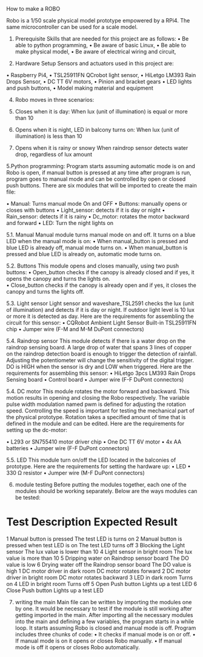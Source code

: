 How to make a ROBO

Robo is a 1/50 scale physical model prototype empowered by a RPi4. The same microcontroller can be used for a scale model.

1. Prerequisite
Skills that are needed for this project are as follows: 
• Be able to python programming,
• Be aware of basic Linux,
• Be able to make physical model,
• Be aware of electrical wiring and circuit,

2. Hardware Setup
Sensors and actuators used in this project are:

• Raspberry Pi4,
• TSL25911FN QCrobot light sensor,
• HiLetgo LM393 Rain Drops Sensor,
• DC TT 6V motors,
• Pinion and bracket gears
• LED lights and push buttons,
• Model making material and equipment


4. Robo moves in three scenarios: 

1. Closes when it is day:
When lux (unit of illumination) is equal or more than 10
2. Opens when it is night, LED in balcony turns on:
When lux (unit of illumination) is less than 10
3. Opens when it is rainy or snowy 
When raindrop sensor detects water drop, regardless of lux amount


5.Python programming:
Program starts assuming automatic mode is on and Robo is open, if manual button is pressed at any time after program is run, program goes to manual mode and can be controlled by open or closed push buttons. There are six modules that will be imported to create the main file:

• Manual: Turns manual mode On and OFF
• Buttons: manually opens or closes with buttons
• Light_sensor: detects if it is day or night
• Rain_sensor: detects if it is rainy 
• Dc_motor: rotates the motor backward and forward
• LED: Turn the night lights on


5.1. Manual
Manual module turns manual mode on and off. It turns on a blue LED when the manual mode is on:
• When manual_button is pressed and blue LED is already off, manual mode turns on.
• When manual_button is pressed and blue LED is already on, automatic mode turns on.

5.2. Buttons
This module opens and closes manually, using two push buttons:
• Open_button checks if the canopy is already closed and if yes, it opens the canopy and turns the lights on.  
• Close_button checks if the canopy is already open and if yes, it closes the canopy and turns the lights off. 

5.3. Light sensor 
Light sensor and waveshare_TSL2591 checks the lux (unit of illumination) and detects if it is day or night. If outdoor light level is 10 lux or more it is detected as day. Here are the requirements for assembling the circuit for this sensor:
• CQRobot Ambient Light Sensor Built-in TSL25911FN chip 
• Jumper wire (F-M and M-M DuPont connectors) 

5.4. Raindrop sensor
This module detects if there is a water drop on the raindrop sensing board. A large drop of water that spans 3 lines of copper on the raindrop detection board is enough to trigger the detection of rainfall. Adjusting the potentiometer will change the sensitivity of the digital trigger. DO is HIGH when the sensor is dry and LOW when triggered. Here are the requirements for assembling this sensor:
• HiLetgo 3pcs LM393 Rain Drops Sensing board 
• Control board
• Jumper wire (F-F DuPont connectors) 

5.4. DC motor
This module rotates the motor forward and backward. This motion results in opening and closing the Robo respectively. The variable pulse width modulation named pwm is defined for adjusting the rotation speed. Controlling the speed is important for testing the mechanical part of the physical prototype. Rotation takes a specified amount of time that is defined in the module and can be edited. Here are the requirements for setting up the dc-motor:

• L293 or SN755410 motor driver chip 
• One DC TT 6V motor
• 4x AA batteries 
• Jumper wire (F-F DuPont connectors) 
	
5.5. LED
This module turn on/off the LED located in the balconies of prototype. Here are the requirements for setting the hardware up:
• LED
• 330 Ω resistor
• Jumper wire (M-F DuPont connectors) 

6. module testing
Before putting the modules together, each one of the modules should be working separately. Below are the ways modules can be tested:
# Test Description	                                Expected Result
1 Manual button is pressed	                        The test LED is turns on
2 Manual button is pressed when test LED is on	        The test LED turns off
3 Blocking the Light sensor 	                        The lux value is lower than 10
4 Light sensor in bright room	                        The lux value is more than 10
5 Dripping water on Raindrop sensor board	        The DO value is low
6 Drying water off the Raindrop sensor board	        The DO value is high
1 DC motor driver in dark room	                        DC motor rotates forward
2 DC motor driver in bright room	                DC motor rotates backward
3 LED in dark room 	                                Turns on 
4 LED in bright room 	                                Turns off
5 Open Push button	                                Lights up a test LED
6 Close Push button	                                Lights up a test LED

7. writing the main 
Main file can be written by importing the modules one by one. It would be necessary to test if the module is still working after getting imported in the main. After importing all the necessary modules into the main and defining a few variables, the program starts in a while loop. It starts assuming Robo is closed and manual mode is off. Program includes three chunks of code:
• It checks if manual mode is on or off. 
• If manual mode is on it opens or closes Robo manually.
• If manual mode is off it opens or closes Robo automatically. 
